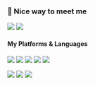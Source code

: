 ### 👋 Nice way to meet me
<p>
  <a href="https://github.com/Yeonghoon-mo" target="_blank"><img src="https://img.shields.io/badge/Github-181717?style=flat&logo=Github&logoColor=white"/></a>
  <a href="https://harvest-firefly-bd3.notion.site/f5d5580ef7dd4b6a8cd8c4a20dee757f" target="_blank"><img src="https://img.shields.io/badge/Notion-000000?style=flat&logo=Notion&logoColor=white"/></a>
</p>

#### My Platforms & Languages
<p>
  <img src="https://img.shields.io/badge/SpringBoot-6DB33F?style=flat&logo=SpringBoot&logoColor=white">
  <img src="https://img.shields.io/badge/Nest.js-E0234E?style=flat&logo=NestJs&logoColor=white">
  <img src="https://img.shields.io/badge/Docker-2496ED?style=flat&logo=Docker&logoColor=white">
  <img src="https://img.shields.io/badge/Bitbucket-0052CC?style=flat&logo=Bitbucket&logoColor=white">
  <img src="https://img.shields.io/badge/Jira-0052CC?style=flat&logo=Jira&logoColor=white">
</p>
<p>
  <img src="https://img.shields.io/badge/Java-007396?style=flat-square&logo=Java&logoColor=white"/>
  <img src="https://img.shields.io/badge/Node.js-339933?style=flat-square&logo=Node.js&logoColor=white"/>
  <img src="https://img.shields.io/badge/TypeScript-3178C6?style=flat-square&logo=TypeScript&logoColor=white"/>
</p>
